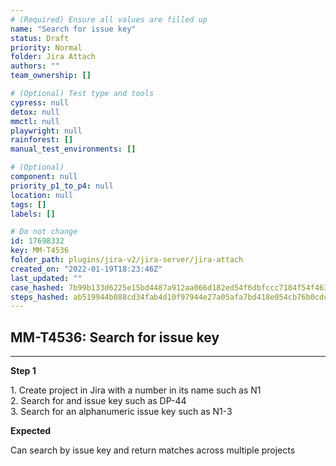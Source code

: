 ```yaml
---
# (Required) Ensure all values are filled up
name: "Search for issue key"
status: Draft
priority: Normal
folder: Jira Attach
authors: ""
team_ownership: []

# (Optional) Test type and tools
cypress: null
detox: null
mmctl: null
playwright: null
rainforest: []
manual_test_environments: []

# (Optional)
component: null
priority_p1_to_p4: null
location: null
tags: []
labels: []

# Do not change
id: 17698332
key: MM-T4536
folder_path: plugins/jira-v2/jira-server/jira-attach
created_on: "2022-01-19T18:23:46Z"
last_updated: ""
case_hashed: 7b99b133d6225e15bd4487a912aa066d182ed54f6dbfccc7184f54f463871aa495eb7c1e48ee982ca8b271364c9a4a3e
steps_hashed: ab519944b088cd34fab4d10f97944e27a05afa7bd418e054cb76b0cdc812d333410aa594097d9136f4e53b04452eee68
---
```


## MM-T4536: Search for issue key

---

**Step 1**

1\. Create project in Jira with a number in its name such as N1\
2\. Search for and issue key such as DP-44\
3\. Search for an alphanumeric issue key such as N1-3

**Expected**

Can search by issue key and return matches across multiple projects
